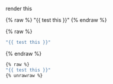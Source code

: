 render this

{% raw %}
"{{ test this }}"
{% endraw %}


{% raw %}
```bash
"{{ test this }}"
```
{% endraw %}


```bash
{% raw %}
"{{ test this }}"
{% unrawraw %}
```
